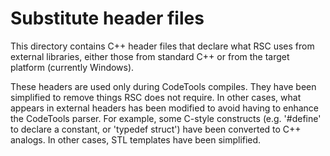 # Substitute header files

This directory contains C++ header files that declare what RSC uses
from external libraries, either those from standard C++ or from the
target platform (currently Windows).

These headers are used only during CodeTools compiles.  They have been
simplified to remove things RSC does not require.  In other cases, what
appears in external headers has been modified to avoid having to
enhance the CodeTools parser.  For example, some C-style constructs
(e.g. '#define' to declare a constant, or 'typedef struct') have been
converted to C++ analogs.  In other cases, STL templates have been
simplified.
